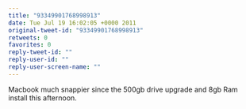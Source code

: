 ```yaml
---
title: "93349901768998913"
date: Tue Jul 19 16:02:05 +0000 2011
original-tweet-id: "93349901768998913"
retweets: 0
favorites: 0
reply-tweet-id: ""
reply-user-id: ""
reply-user-screen-name: ""
---
```

Macbook much snappier since the 500gb drive upgrade and 8gb Ram install this afternoon.
